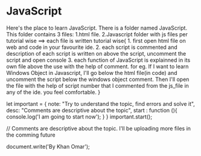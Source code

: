# JavaScript

Here's the place to learn JavaScript.
There is a folder named JavaScript.
This folder contains 3 files:
1.html file.
2.Javascript folder with js files per tutorial wise
==> each file is written tutorial wise{
    1. first open html file on web and code in your favourite ide.
    2. each script is commented and description of each script is written on above the script, uncomment the script and open console
    3. each function of JavaScript is explainned in its own file above the use with the help of comment.
for eg. If I want to learn Windows Object in Javascript, I'll go below the html file(in code) and uncomment the script below the windows object comment.
        Then I'll open the file with the help of script number that I commented from the js_file in any of the ide. you feel comfortable.
}

let important = {
	note:  "Try to understand the topic, find errors and solve it",
	desc: "Comments are descriptive about the topic",
	start : function (){
	console.log('I am going to start now');
	}
}
important.start();

// Comments are descriptive about the topic.
I'll be uploading more files in the comming future

document.write('By Khan Omar');
